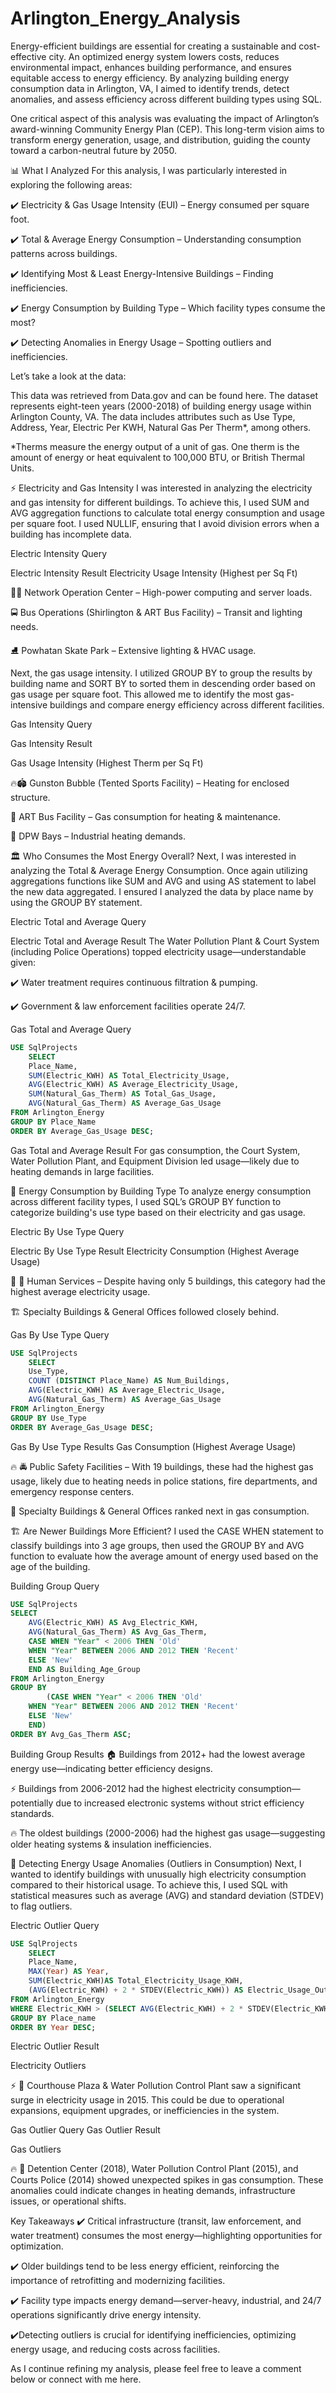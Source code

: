 # Arlington_Energy_Analysis

Energy-efficient buildings are essential for creating a sustainable and cost-effective city. An optimized energy system lowers costs, reduces environmental impact, enhances building performance, and ensures equitable access to energy efficiency. By analyzing building energy consumption data in Arlington, VA, I aimed to identify trends, detect anomalies, and assess efficiency across different building types using SQL.

One critical aspect of this analysis was evaluating the impact of Arlington’s award-winning Community Energy Plan (CEP). This long-term vision aims to transform energy generation, usage, and distribution, guiding the county toward a carbon-neutral future by 2050.



📊 What I Analyzed
For this analysis, I was particularly interested in exploring the following areas:

✔️ Electricity & Gas Usage Intensity (EUI) – Energy consumed per square foot. 

✔️ Total & Average Energy Consumption – Understanding consumption patterns across buildings. 

✔️ Identifying Most & Least Energy-Intensive Buildings – Finding inefficiencies. 

✔️ Energy Consumption by Building Type – Which facility types consume the most? 

✔️ Detecting Anomalies in Energy Usage – Spotting outliers and inefficiencies.

Let’s take a look at the data:

This data was retrieved from Data.gov and can be found here. The dataset represents eight-teen years (2000-2018) of building energy usage within Arlington County, VA. The data includes attributes such as Use Type, Address, Year, Electric Per KWH, Natural Gas Per Therm*, among others.

*Therms measure the energy output of a unit of gas. One therm is the amount of energy or heat equivalent to 100,000 BTU, or British Thermal Units.



⚡ Electricity and Gas Intensity
I was interested in analyzing the electricity and gas intensity for different buildings. To achieve this, I used SUM and AVG aggregation functions to calculate total energy consumption and usage per square foot. I used NULLIF, ensuring that I avoid division errors when a building has incomplete data.


Electric Intensity Query

Electric Intensity Result
Electricity Usage Intensity (Highest per Sq Ft) 

🔌🏢 Network Operation Center – High-power computing and server loads.

🚍 Bus Operations (Shirlington & ART Bus Facility) – Transit and lighting needs.

⛸️ Powhatan Skate Park – Extensive lighting & HVAC usage.

Next, the gas usage intensity. I utilized GROUP BY to group the results by building name and SORT BY to sorted them in descending order based on gas usage per square foot. This allowed me to identify the most gas-intensive buildings and compare energy efficiency across different facilities.


Gas Intensity Query



Gas Intensity Result


Gas Usage Intensity (Highest Therm per Sq Ft) 

🔥🏟️ Gunston Bubble (Tented Sports Facility) – Heating for enclosed structure.

🚌 ART Bus Facility – Gas consumption for heating & maintenance.

🔧 DPW Bays – Industrial heating demands.



🏛️ Who Consumes the Most Energy Overall?
Next, I was interested in analyzing the Total & Average Energy Consumption. Once again utilizing aggregations functions like SUM and AVG and using AS statement to label the new data aggregated. I ensured I analyzed the data by place name by using the GROUP BY statement.




Electric Total and Average Query



Electric Total and Average Result
The Water Pollution Plant & Court System (including Police Operations) topped electricity usage—understandable given: 

✔️ Water treatment requires continuous filtration & pumping. 

✔️ Government & law enforcement facilities operate 24/7.


Gas Total and Average Query
```sql
USE SqlProjects
	SELECT
	Place_Name,
	SUM(Electric_KWH) AS Total_Electricity_Usage,
	AVG(Electric_KWH) AS Average_Electricity_Usage,
	SUM(Natural_Gas_Therm) AS Total_Gas_Usage,
	AVG(Natural_Gas_Therm) AS Average_Gas_Usage
FROM Arlington_Energy
GROUP BY Place_Name
ORDER BY Average_Gas_Usage DESC;
```

Gas Total and Average Result
For gas consumption, the Court System, Water Pollution Plant, and Equipment Division led usage—likely due to heating demands in large facilities.



🏢 Energy Consumption by Building Type
To analyze energy consumption across different facility types, I used SQL’s GROUP BY function to categorize building's use type based on their electricity and gas usage.


Electric By Use Type Query



Electric By Use Type Result
Electricity Consumption (Highest Average Usage) 

🔌 🏥 Human Services – Despite having only 5 buildings, this category had the highest average electricity usage. 

🏗️ Specialty Buildings & General Offices followed closely behind.


Gas By Use Type Query
```sql
USE SqlProjects
	SELECT 
	Use_Type,
	COUNT (DISTINCT Place_Name) AS Num_Buildings,
	AVG(Electric_KWH) AS Average_Electric_Usage,
	AVG(Natural_Gas_Therm) AS Average_Gas_Usage
FROM Arlington_Energy
GROUP BY Use_Type
ORDER BY Average_Gas_Usage DESC;
```

Gas By Use Type Results
Gas Consumption (Highest Average Usage) 

🔥 🚔 Public Safety Facilities – With 19 buildings, these had the highest gas usage, likely due to heating needs in police stations, fire departments, and emergency response centers. 

🏢 Specialty Buildings & General Offices ranked next in gas consumption.



🏗️ Are Newer Buildings More Efficient?
I used the CASE WHEN statement to classify buildings into 3 age groups, then used the GROUP BY and AVG function to evaluate how the average amount of energy used based on the age of the building.




Building Group Query
```sql
USE SqlProjects
SELECT 
	AVG(Electric_KWH) AS Avg_Electric_KWH,
	AVG(Natural_Gas_Therm) AS Avg_Gas_Therm,
	CASE WHEN "Year" < 2006 THEN 'Old'
	WHEN "Year" BETWEEN 2006 AND 2012 THEN 'Recent'
	ELSE 'New'
	END AS Building_Age_Group
FROM Arlington_Energy
GROUP BY 
		(CASE WHEN "Year" < 2006 THEN 'Old'
	WHEN "Year" BETWEEN 2006 AND 2012 THEN 'Recent'
	ELSE 'New'
	END)
ORDER BY Avg_Gas_Therm ASC;
```



Building Group Results
🏠 Buildings from 2012+ had the lowest average energy use—indicating better efficiency designs. 

⚡ Buildings from 2006-2012 had the highest electricity consumption—potentially due to increased electronic systems without strict efficiency standards. 

🔥 The oldest buildings (2000-2006) had the highest gas usage—suggesting older heating systems & insulation inefficiencies.



🚨 Detecting Energy Usage Anomalies (Outliers in Consumption)
Next, I wanted to identify buildings with unusually high electricity consumption compared to their historical usage. To achieve this, I used SQL with statistical measures such as average (AVG) and standard deviation (STDEV) to flag outliers.




Electric Outlier Query

```sql
USE SqlProjects
	SELECT
	Place_Name,
	MAX(Year) AS Year,
	SUM(Electric_KWH)AS Total_Electricity_Usage_KWH,
	(AVG(Electric_KWH) + 2 * STDEV(Electric_KWH)) AS Electric_Usage_Outliers
FROM Arlington_Energy
WHERE Electric_KWH > (SELECT AVG(Electric_KWH) + 2 * STDEV(Electric_KWH) FROM Arlington_Energy)
GROUP BY Place_name
ORDER BY Year DESC;
```

Electric Outlier Result

Electricity Outliers 

⚡ 📍 Courthouse Plaza & Water Pollution Control Plant saw a significant surge in electricity usage in 2015. This could be due to operational expansions, equipment upgrades, or inefficiencies in the system.


Gas Outlier Query
Gas Outlier Result

Gas Outliers 

🔥 🏢 Detention Center (2018), Water Pollution Control Plant (2015), and Courts Police (2014) showed unexpected spikes in gas consumption. These anomalies could indicate changes in heating demands, infrastructure issues, or operational shifts.



Key Takeaways
✔️ Critical infrastructure (transit, law enforcement, and water treatment) consumes the most energy—highlighting opportunities for optimization. 

✔️ Older buildings tend to be less energy efficient, reinforcing the importance of retrofitting and modernizing facilities. 

✔️ Facility type impacts energy demand—server-heavy, industrial, and 24/7 operations significantly drive energy intensity. 

✔️Detecting outliers is crucial for identifying inefficiencies, optimizing energy usage, and reducing costs across facilities.

As I continue refining my analysis, please feel free to leave a comment below or connect with me here.

